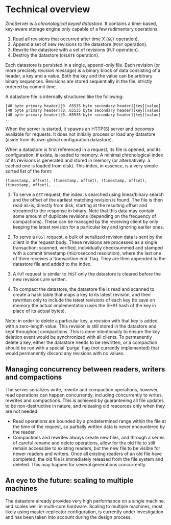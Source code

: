 # Technical overview

ZincServer is a _chronological keyed datastore_. It contains a time-based, key-aware storage engine only capable of a few rudimentary operations:

1. Read all revisions that occurred after time X (`GET` operation).
2. Append a set of new revisions to the datastore (`POST` operation).
3. Rewrite the datastore with a set of revisions (`PUT` operation).
4. Destroy the datastore (`DELETE` operation).

Each datastore is persisted in a single, append-only file. Each revision (or more precisely _revision message_) is a binary block of data consisting of a header, a key and a value. Both the key and the value can be arbitrary binary sequences. Revisions are stored sequentially in the file, strictly ordered by commit time.

A datastore file is internally structured like the following:
```
[40 byte primary header][0..65535 byte secondary header][key][value]
[40 byte primary header][0..65535 byte secondary header][key][value]
[40 byte primary header][0..65535 byte secondary header][key][value]
...
```

When the server is started, it spawns an HTTP(S) server and becomes available for requests. It does not initially process or load any datastore (aside from its own global configuration datastore).

When a datastore is first referenced in a request, its file is opened, and its configuration, if exists, is loaded to memory. A minimal chronological index of its revisions is generated and stored in memory (or alternatively: a cached one is loaded from disk). This index, in essence, is a very simple sorted list of the form:
```
(timestamp, offset), (timestamp, offset), (timestamp, offset), (timestamp, offset), ...
```

1. To serve a `GET` request, the index is searched using linear/binary search and the offset of the earliest matching revision is found. The file is then read as-is, directly from disk, starting at the resulting offset and streamed to the response in binary. Note that this data may contain some amount of duplicate revisions (depending on the frequency of compactions). These can be managed by the receiving client by only keeping the latest revision for a particular key and ignoring earlier ones.

2. To serve a `POST` request, a bulk of serialized revision data is sent by the client in the request body. These revisions are processed as a single transaction: scanned, verified, individually checksummed and stamped with a commit timestamp (microsecond resolution), where the last one of them receives a 'transaction end' flag. They are then appended to the datastore file and added to the index.

3. A `PUT` request is similar to `POST` only the datastore is cleared before the new revisions are written.

4. To compact the datastore, the datastore file is read and scanned to create a hash table that maps a key to its latest revision, and then rewritten only to include the latest revisions of each key (to save on memory the actual implementation uses the SHA1 hash of the key in place of its actual bytes).

Note: in order to delete a particular key, a revision with that key is added with a zero-length value. This revision is still stored in the datastore and kept throughout compactions. This is done intentionally to ensure the key deletion event would be synchronized with all clients. To permanently delete a key, either the datastore needs to be rewritten, or a compaction should be run with a special 'purge' flag (not currently implemented) that would permanently discard any revisions with no values.

## Managing concurrency between readers, writers and compactions

The server serializes write, rewrite and compaction operations, however, read operations can happen concurrently, including concurrently to writes, rewrites and compactions. This is achieved by guaranteeing all file updates to be non-destructive in nature, and releasing old resources only when they are not needed:

* Read operations are bounded by a predetermined range within the file at the time of the request, so partially written data is never encountered by the reader.
* Compactions and rewrites always create new files, and through a series of careful rename and delete operations, allow for the old file to still remain accessible to existing readers, but the new file to be visible for newer readers and writers. Once all existing readers of an old file have completed, the old file is immediately released from the file system and deleted. This may happen for several generations concurrently.

## An eye to the future: scaling to multiple machines

The datastore already provides very high performance on a single machine, and scales well in multi-core hardware. Scaling to multiple machines, most likely using master-replicator configuration, is currently under investigation and has been taken into account during the design process.
